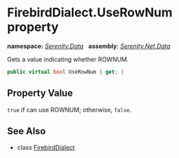 # FirebirdDialect.UseRowNum property
**namespace:** *[Serenity.Data](../../README.md#serenity.data-namespace)*   **assembly**: *[Serenity.Net.Data](../../README.md)*

Gets a value indicating whether ROWNUM.

```csharp
public virtual bool UseRowNum { get; }
```

## Property Value

`true` if can use ROWNUM; otherwise, `false`.

## See Also

* class [FirebirdDialect](../FirebirdDialect.md)